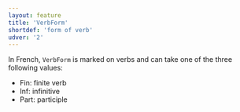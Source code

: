 ```yaml
---
layout: feature
title: 'VerbForm'
shortdef: 'form of verb'
udver: '2'
---
```


In French, `VerbForm` is marked on verbs and can take one of the three following values:

- Fin: finite verb
- Inf: infinitive
- Part: participle

<!-- Interlanguage links updated Út zář 29 18:41:01 CEST 2020 -->
